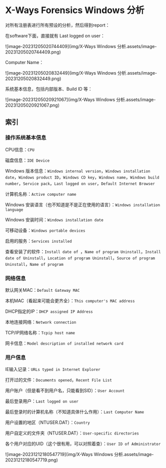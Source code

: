 # X-Ways Forensics Windows 分析

对所有注册表进行所有预设的分析，然后得到report：

在software下面，直接就有 Last logged on user：

![image-20231205020744409](img/X-Ways Windows 分析.assets/image-20231205020744409.png)

Computer Name：

![image-20231205020832449](img/X-Ways Windows 分析.assets/image-20231205020832449.png)

系统基本信息，包括内部版本、Build ID 等：

![image-20231205020921067](img/X-Ways Windows 分析.assets/image-20231205020921067.png)

## 索引

### 操作系统基本信息

CPU信息：`CPU`

磁盘信息：`IDE Device`

Windows 版本信息：`Windows internal version`，`Windows installation date`，`Windows product ID`，`Windows CD key`，`Windows name`，`Windows build number`，`Service pack`，`Last logged on user`，`Default Internet Browser`

计算机名称：`Active computer name`

Windows 安装语言（也不知道是不是正在使用的语言）：`Windows installation language`

Windows 安装时间：`Windows installation date`

可移动设备：`Windows portable devices`

启用的服务：`Services installed`

查看安装了的软件：`Install date of `，`Name of program Uninstall`，`Install date of Uninstall`，`Location of program Uninstall`，`Source of program Uninstall`，`Name of program`

### 网络信息

默认网关MAC：`Default Gateway MAC`

本机MAC（看起来可能会更齐全）：`This computer's MAC address`

DHCP指定的IP：`DHCP assigned IP Address`

本地连接网络：`Network connection`

TCP/IP网络名称：`Tcpip host name`

网卡信息：`Model description of installed network card`

### 用户信息

IE输入记录：`URLs typed in Internet Explorer`

打开过的文件：`Documents opened`，`Recent File List`

用户账户（但是看不到用户名，只能看到SID）：`User Account`

最后登录用户：`Last logged on user`

最后登录时的计算机名称（不知道具体什么作用）：`Last Computer Name`

用户设置的地区（NTUSER.DAT）：`Country`

用户自定义的文件夹（NTUSER.DAT）：`User-specific directories`

各个用户对应的UID（这个很有用，可以对照着查）：`User ID of Administrator`

![image-20231212180547719](img/X-Ways Windows 分析.assets/image-20231212180547719.png)


